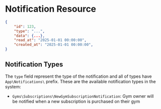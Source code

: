 # Notification Resource


```json
{
    "id": 123,
    "type": "...",
    "data": {...},
    "read_at": "2025-01-01 00:00:00",
    "created_at": "2025-01-01 00:00:00",
}
```

## Notification Types

The `type` field represent the type of the notification and all of types have `App\Notifications\` prefix.
These are the available notification types in the system:

- `Gyms\Subscriptions\NewGymSubscriptionNotification`: Gym owner will be notified when a new subscription is purchased on their gym
